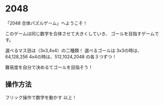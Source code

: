 # 2048
「2048 合体パズルゲーム」へようこそ！

このゲームは同じ数字を合体させて大きくしていき、
ゴールを目指すゲームです。

選べるマス目は（3x3,4x4）の二種類！
選べるゴールは
3x3の時は、64,128,256
4x4の時は、512,1024,2048
の各３つずつ！

難易度を自分で決めるてゴールを目指そう！

## 操作方法
フリック操作で数字を動かす
以上！
